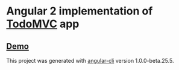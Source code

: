 # Angular 2 implementation of [TodoMVC](http://todomvc.com/) app

## [Demo](https://vadim-pos.github.io/ng2-todo/)

This project was generated with [angular-cli](https://github.com/angular/angular-cli) version 1.0.0-beta.25.5.

